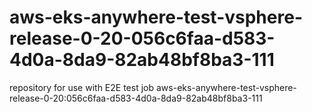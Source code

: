# aws-eks-anywhere-test-vsphere-release-0-20-056c6faa-d583-4d0a-8da9-82ab48bf8ba3-111
repository for use with E2E test job aws-eks-anywhere-test-vsphere-release-0-20:056c6faa-d583-4d0a-8da9-82ab48bf8ba3-111
